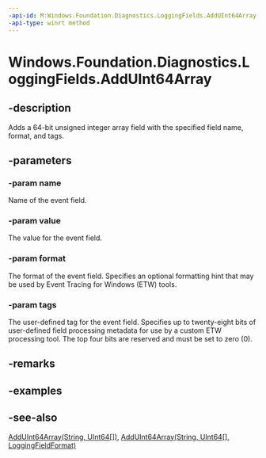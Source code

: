 ```yaml
---
-api-id: M:Windows.Foundation.Diagnostics.LoggingFields.AddUInt64Array(System.String,System.UInt64[],Windows.Foundation.Diagnostics.LoggingFieldFormat,System.Int32)
-api-type: winrt method
---
```


<!-- Method syntax
public void AddUInt64Array(System.String name, System.UInt64[] value, Windows.Foundation.Diagnostics.LoggingFieldFormat format, System.Int32 tags)
-->

# Windows.Foundation.Diagnostics.LoggingFields.AddUInt64Array

## -description
Adds a 64-bit unsigned integer array field with the specified field name, format, and tags.

## -parameters
### -param name
Name of the event field.

### -param value
The value for the event field.

### -param format
The format of the event field. Specifies an optional formatting hint that may be used by Event Tracing for Windows (ETW) tools.

### -param tags
The user-defined tag for the event field. Specifies up to twenty-eight bits of user-defined field processing metadata for use by a custom ETW processing tool. The top four bits are reserved and must be set to zero (0).

## -remarks

## -examples

## -see-also
[AddUInt64Array(String, UInt64\[\])](/uwp/api/windows.foundation.diagnostics.loggingfields.adduint64array#windows-foundation-diagnostics-loggingfields-adduint64array(system-string-system-uint64())), [AddUInt64Array(String, UInt64\[\], LoggingFieldFormat)](/uwp/api/windows.foundation.diagnostics.loggingfields.adduint64array#windows-foundation-diagnostics-loggingfields-adduint64array(system-string-system-uint64()-windows-foundation-diagnostics-loggingfieldformat))